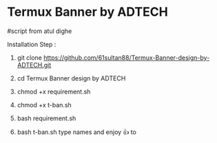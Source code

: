 # Termux Banner by ADTECH
#script from atul dighe


Installation Step :

1) git clone 
https://github.com/61sultan88/Termux-Banner-design-by-ADTECH.git

2) cd Termux Banner design by ADTECH



3) chmod +x requirement.sh


4) chmod +x t-ban.sh


5) bash requirement.sh


6) bash t-ban.sh
type names and enjoy 👍 to
